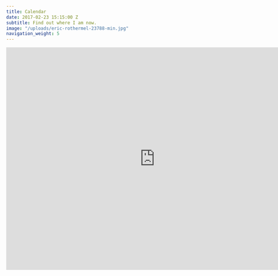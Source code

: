 ```yaml
---
title: Calendar
date: 2017-02-23 15:15:00 Z
subtitle: Find out where I am now.
image: "/uploads/eric-rothermel-23788-min.jpg"
navigation_weight: 5
---
```


<div class="responsiveCal">

<iframe src="https://calendar.google.com/calendar/embed?height=600&amp;wkst=1&amp;bgcolor=%23FFFFFF&amp;src=missionary.janapauls%40gmail.com&amp;color=%2323164E&amp;ctz=America%2FNew_York" style="border-width:0" width="800" height="600" frameborder="0" scrolling="no"></iframe>

</div>